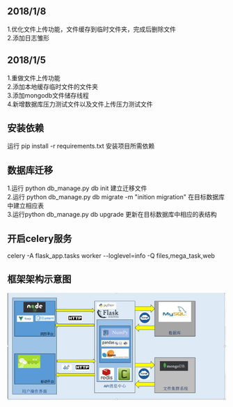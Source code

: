 
## 2018/1/8
1.优化文件上传功能，文件缓存到临时文件夹，完成后删除文件<br>
2.添加日志雏形<br>


## 2018/1/5
1.重做文件上传功能<br>
2.添加本地缓存临时文件的文件夹<br>
3.添加mongodb文件储存线程<br>
4.新增数据库压力测试文件以及文件上传压力测试文件<br>

## 安装依赖
运行 pip install -r requirements.txt 安装项目所需依赖<br>

## 数据库迁移
1.运行 python db_manage.py db init 建立迁移文件<br>
2.运行 python db_manage.py db migrate -m "inition migration" 在目标数据库中建立相应表<br>
3.运行python db_manage.py db upgrade 更新在目标数据库中相应的表结构<br>





## 开启celery服务
celery -A flask_app.tasks worker --loglevel=info -Q files,mega_task,web



## 框架架构示意图

![image](https://github.com/kingsley-gl/flask/raw/master/architechture.png)

